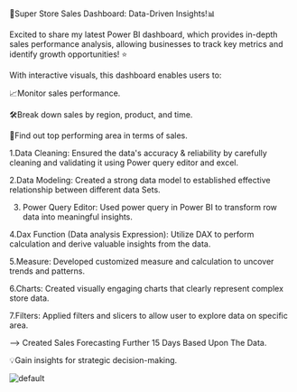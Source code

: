 🚀Super Store Sales Dashboard: Data-Driven Insights!📊

Excited to share my latest Power BI dashboard, which provides in-depth sales performance analysis, allowing businesses to track key metrics and identify growth opportunities! ⭐️

With interactive visuals, this dashboard enables users to:

📈Monitor sales performance.

🛠Break down sales by region, product, and time.

📍Find out top performing area in terms of sales.



1.Data Cleaning: Ensured the data's accuracy & reliability by carefully cleaning and validating it using Power query editor and excel.



2.Data Modeling: Created a strong data model to established effective relationship between different data Sets.



3. Power Query Editor: Used power query in Power BI to transform row data into meaningful insights.



4.Dax Function (Data analysis Expression): Utilize DAX to perform calculation and derive valuable insights from the data.



5.Measure: Developed customized measure and calculation to uncover trends and patterns.



6.Charts: Created visually engaging charts that clearly represent complex store data.



7.Filters: Applied filters and slicers to allow user to explore data on specific area.



--> Created Sales Forecasting Further 15 Days Based Upon The Data.



💡Gain insights for strategic decision-making.

![default](https://github.com/user-attachments/assets/d1f08ee7-d3c7-45f8-a879-0cef7d75a764)


